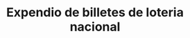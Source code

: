 ---
title: "Expendio de billetes de loteria nacional"
url: /oaxaca-de-juarez/expendio-de-billetes-de-loteria-nacional/
shop: lotería
---